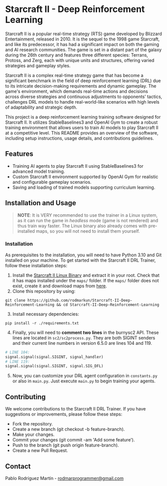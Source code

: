 # Starcraft II - Deep Reinforcement Learning

Starcraft II is a popular real-time strategy (RTS) game developed by Blizzard Entertainment, released in 2010. It is the sequel to the 1998 game Starcraft, and like its predecessor, it has had a significant impact on both the gaming and AI research communities. The game is set in a distant part of the galaxy during the 26th century and features three different species: Terrans, Protoss, and Zerg, each with unique units and structures, offering varied strategies and gameplay styles.

Starcraft II is a complex real-time strategy game that has become a significant benchmark in the field of deep reinforcement learning (DRL) due to its intricate decision-making requirements and dynamic gameplay. The game's environment, which demands real-time actions and decisions across diverse strategies and continuous adjustments to opponents' tactics, challenges DRL models to handle real-world-like scenarios with high levels of adaptability and strategic depth. 

This project is a deep reinforcement learning training software designed for Starcraft II. It utilizes StableBaselines3 and OpenAI Gym to create a robust training environment that allows users to train AI models to play Starcraft II at a competitive level. This README provides an overview of the software, including setup instructions, usage details, and contributions guidelines.

## Features
- Training AI agents to play Starcraft II using StableBaselines3 for advanced model training.
- Custom Starcraft II environment supported by OpenAI Gym for realistic and configurable gameplay scenarios.
- Saving and loading of trained models supporting curriculum learning.

## Installation and Usage

> **NOTE**: It is VERY recommended to use the trainer in a Linux system, as it can run the game in *headless* mode (game is not rendered) and thus train way faster. The Linux binary also already comes with pre-installed maps, so you will not need to install them yourself.

### Installation

As prerequisites to the installation, you will need to have Python 3.10 and Git installed on your machine. To get started with the Starcraft II DRL Trainer, follow these installation steps:

1. Install the [Starcraft II Linux Binary](https://github.com/Blizzard/s2client-proto#downloads) and extract it in your root. Check that it has maps installed under the `maps/` folder. If the `maps/` folder does not exist, create it and download maps from [here](https://github.com/Blizzard/s2client-proto?tab=readme-ov-file#map-packs).
2. Clone this repository by using:

```
git clone https://github.com/rodmarkun/Starcraft-II-Deep-Reinforcement-Learning && cd Starcraft-II-Deep-Reinforcement-Learning
```

3. Install necessary dependencies:

```
pip install -r ./requirements.txt
```

4. Finally, you will need to **comment two lines** in the burnysc2 API. These lines are located in `sc2/sc2process.py`. They are both SIGINT senders and their current line numbers in version 6.5.0 are lines 104 and 119.

```python
# LINE 104:
signal.signal(signal.SIGINT, signal_handler)
# LINE 119:
signal.signal(signal.SIGINT, signal.SIG_DFL)
```

5. Now, you can customize your DRL agent configuration in `constants.py` or also in `main.py`. Just execute `main.py` to begin training your agents.

## Contributing

We welcome contributions to the Starcraft II DRL Trainer. If you have suggestions or improvements, please follow these steps:

- Fork the repository.
- Create a new branch (git checkout -b feature-branch).
- Make your changes.
- Commit your changes (git commit -am 'Add some feature').
- Push to the branch (git push origin feature-branch).
- Create a new Pull Request.

## Contact

Pablo Rodríguez Martín - rodmarprogrammer@gmail.com